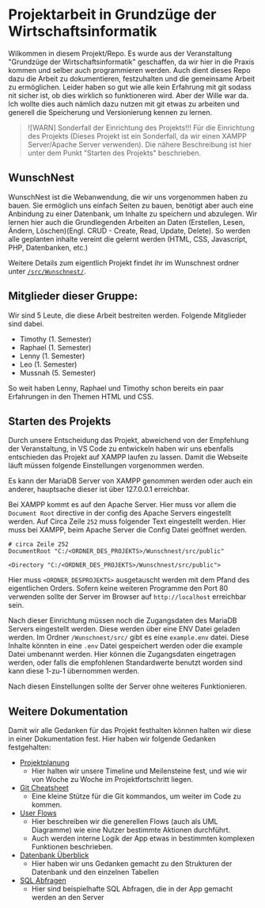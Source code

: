 # Projektarbeit in Grundzüge der Wirtschaftsinformatik

Wilkommen in diesem Projekt/Repo. Es wurde aus der Veranstaltung "Grundzüge der Wirtschaftsinformatik" geschaffen, da wir hier in die Praxis kommen und selber auch programmieren werden. Auch dient dieses Repo dazu die Arbeit zu dokumentieren, festzuhalten und die gemeinsame Arbeit zu ermöglichen. Leider haben so gut wie alle kein Erfahrung mit git sodass nit sicher ist, ob dies wirklich so funktioneren wird. Aber der Wille war da. Ich wollte dies auch nämlich dazu nutzen mit git etwas zu arbeiten und generell die Speicherung und Versionierung kennen zu lernen.

> ![WARN] Sonderfall der Einrichtung des Projekts!!!
> Für die Einrichtung des Projekts (Dieses Projekt ist ein Sonderfall, da wir einen XAMPP Server/Apache Server verwenden). Die nähere Beschreibung ist hier unter dem Punkt "Starten des Projekts" beschrieben.

## WunschNest

WunschNest ist die Webanwendung, die wir uns vorgenommen haben zu bauen. Sie ermöglich uns einfach Seiten zu bauen, benötigt aber auch eine Anbindung zu einer Datenbank, um Inhalte zu speichern und abzulegen. Wir lernen hier auch die Grundlegenden Arbeiten an Daten (Erstellen, Lesen, Ändern, Löschen)(Engl. CRUD - Create, Read, Update, Delete). So werden alle geplanten inhalte vereint die gelernt werden (HTML, CSS, Javascript, PHP, Datenbanken, etc.)

Weitere Details zum eigentlich Projekt findet ihr im Wunschnest ordner unter [`/src/Wunschnest/`](./src/Wunschnest/).

## Mitglieder dieser Gruppe:

Wir sind 5 Leute, die diese Arbeit bestreiten werden. Folgende Mitglieder sind dabei.

- Timothy (1. Semester)
- Raphael (1. Semester)
- Lenny (1. Semester)
- Leo (1. Semester)
- Mussnah (5. Semester)

So weit haben Lenny, Raphael und Timothy schon bereits ein paar Erfahrungen in den Themen HTML und CSS.

## Starten des Projekts

Durch unsere Entscheidung das Projekt, abweichend von der Empfehlung der Veranstaltung, in VS Code zu entwickeln haben wir uns ebenfalls entschieden das Projekt auf XAMPP laufen zu lassen. Damit die Webseite läuft müssen folgende Einstellungen vorgenommen werden.

Es kann der MariaDB Server von XAMPP genommen werden oder auch ein anderer, hauptsache dieser ist über 127.0.0.1 erreichbar.

Bei XAMPP kommt es auf den Apache Server. Hier muss vor allem die `Document Root` directive in der config des Apache Servers eingestellt werden.
Auf Circa Zeile `252` muss folgender Text eingestellt werden. Hier muss bei XAMPP, beim Apache Server die Config Datei geöffnet werden.

```nginx
# circa Zeile 252
DocumentRoot "C:/<ORDNER_DES_PROJEKTS>/Wunschnest/src/public"

<Directory "C:/<ORDNER_DES_PROJEKTS>/Wunschnest/src/public">
```

Hier muss `<ORDNER_DESPROJEKTS>` ausgetauscht werden mit dem Pfand des eigentlichen Orders.
Sofern keine weiteren Programme den Port 80 verwenden sollte der Server im Browser auf `http://localhost` erreichbar sein.

Nach dieser Einrichtung müssen noch die Zugangsdaten des MariaDB Servers eingestellt werden. Diese werden über eine ENV Datei geladen werden.
Im Ordner `/Wunschnest/src/` gibt es eine `example.env` datei. Diese Inhalte könnten in eine `.env` Datei gespeichert werden oder die example Datei umbenannt werden. Hier können die Zugangsdaten eingetragen werden, oder falls die empfohlenen Standardwerte benutzt worden sind kann diese 1-zu-1 übernommen werden.

Nach diesen Einstellungen sollte der Server ohne weiteres Funktionieren.

## Weitere Dokumentation

Damit wir alle Gedanken für das Projekt festhalten können halten wir diese in einer Dokumentation fest. Hier haben wir folgende Gedanken festgehalten:

- [Projektplanung](./Wunschnest/docs/Projekplanung.md)
  - Hier halten wir unsere Timeline und Meilensteine fest, und wie wir von Woche zu Woche im Projektfortschritt liegen.
- [Git Cheatsheet](./Wunschnest/docs/git-cheatsheet.md)
  - Eine kleine Stütze für die Git kommandos, um weiter im Code zu kommen.
- [User Flows](./Wunschnest/docs/user-flows.md)
  - Hier beschreiben wir die generellen Flows (auch als UML Diagramme) wie eine Nutzer bestimmte Aktionen durchführt.
  - Auch werden interne Logik der App etwas in bestimmten komplexen Funktionen beschrieben.
- [Datenbank Überblick](./Wunschnest/docs/datenbank-design.md)
  - Hier haben wir uns Gedanken gemacht zu den Strukturen der Datenbank und den einzelnen Tabellen
- [SQL Abfragen](./Wunschnest/docs/sql-abfragen.md)
  - Hier sind beispielhafte SQL Abfragen, die in der App gemacht werden an den Server

